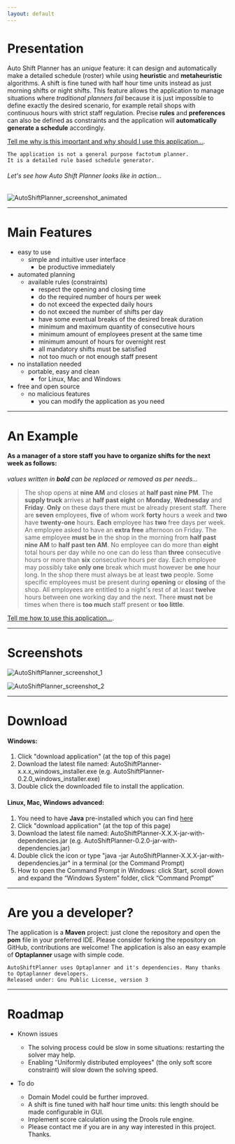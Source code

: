 ```yaml
---
layout: default
---
```


# Presentation

Auto Shift Planner has an *unique* feature: it can design and automatically make a detailed schedule (roster) while using **heuristic** and **metaheuristic** algorithms. A shift is fine tuned with half hour time units instead as just morning shifts or night shifts. This feature allows the application to manage situations where *traditional planners fail* because it is just impossible to define exactly the desired scenario, for example retail shops with continuous hours with strict staff regulation. Precise **rules** and **preferences** can also be defined as constraints and the application will **automatically generate a schedule** accordingly.

[Tell me why is this important and why should I use this application...](./about.html).

```
The application is not a general purpose factotum planner.
It is a detailed rule based schedule generator.
```

###### Let's see how Auto Shift Planner looks like in action...

![AutoShiftPlanner_screenshot_animated](/images/AutoShiftPlanner_screenshot_animated.gif)

* * *

# Main Features

- easy to use
  - simple and intuitive user interface
    - be productive immediately
- automated planning
  - available rules (constraints)
    - respect the opening and closing time
    - do the required number of hours per week
    - do not exceed the expected daily hours
    - do not exceed the number of shifts per day
    - have some eventual breaks of the desired break duration
    - minimum and maximum quantity of consecutive hours
    - minimum amount of employees present at the same time
    - minimum amount of hours for overnight rest
    - all mandatory shifts must be satisfied
    - not too much or not enough staff present
- no installation needed
  - portable, easy and clean
    - for Linux, Mac and Windows
- free and open source
  - no malicious features
    - you can modify the application as you need

* * *

# An Example

#### As a manager of a store staff you have to organize shifts for the next week as follows:

*values ​​written in **bold** can be replaced or removed as per needs...*

> The shop opens at **nine AM** and closes at **half past nine PM**. The **supply truck** arrives at **half past eight** on **Monday**, **Wednesday** and **Friday**. **Only** on these days there must be already present staff. There are **seven** employees, **five** of whom work **forty** hours a week and **two** have **twenty-one** hours. **Each** employee has **two** free days per week. An employee asked to have an **extra free** afternoon on Friday. The same employee **must be** in the shop in the morning from **half past nine AM** to **half past ten AM**. No employee can do more than **eight** total hours per day while no one can do less than **three** consecutive hours or more than **six** consecutive hours per day. Each employee may possibly take **only one** break which must however be **one** hour long. In the shop there must always be at least **two** people. Some specific employees must be present during **opening** or **closing** of the shop. All employees are entitled to a night's rest of at least **twelve** hours between one working day and the next. There **must not** be times when there is **too much** staff present or **too little**.

[Tell me how to use this application...](./usage.html).

* * *

# Screenshots

![AutoShiftPlanner_screenshot_1](/images/AutoShiftPlanner_screenshot_1.png)

![AutoShiftPlanner_screenshot_2](/images/AutoShiftPlanner_screenshot_2.png)

* * *

# Download

#### Windows:

1. Click "download application" (at the top of this page)
1. Download the latest file named: AutoShiftPlanner-x.x.x_windows_installer.exe (e.g. AutoShiftPlanner-0.2.0_windows_installer.exe)
1. Double click the downloaded file to install the application.

#### Linux, Mac, Windows advanced:

1. You need to have **Java** pre-installed which you can find [here](https://java.com)
1. Click "download application" (at the top of this page)
1. Download the latest file named: AutoShiftPlanner-X.X.X-jar-with-dependencies.jar (e.g. AutoShiftPlanner-0.2.0-jar-with-dependencies.jar)
1. Double click the icon or type "java -jar AutoShiftPlanner-X.X.X-jar-with-dependencies.jar" in a terminal (or the Command Prompt)
1. How to open the Command Prompt in Windows: click Start, scroll down and expand the “Windows System” folder, click “Command Prompt”

* * *

# Are you a developer?

The application is a **Maven** project: just clone the repository and open the **pom** file in your preferred IDE. Please consider forking the repository on GitHub, contributions are welcome! The application is also an easy example of **Optaplanner** usage with simple code.

```
AutoShiftPlanner uses Optaplanner and it's dependencies. Many thanks to Optaplanner developers.
Released under: Gnu Public License, version 3
```

* * *

# Roadmap

- Known issues
  - The solving process could be slow in some situations: restarting the solver may help.
  - Enabling "Uniformly distributed employees" (the only soft score constraint) will slow down the solving speed.

- To do 
  - Domain Model could be further improved.
  - A shift is fine tuned with half hour time units: this length should be made configurable in GUI.
  - Implement score calculation using the Drools rule engine.
  - Please contact me if you are in any way interested in this project. Thanks.